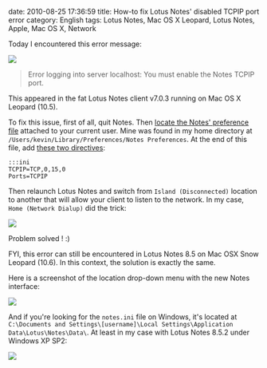 date: 2010-08-25 17:36:59
title: How-to fix Lotus Notes' disabled TCPIP port error
category: English
tags: Lotus Notes, Mac OS X Leopard, Lotus Notes, Apple, Mac OS X, Network

Today I encountered this error message:

![](/static/uploads/2010/08/lotus-notes-tcp-ip-error.png)

> Error logging into server localhost: You must enable the Notes TCPIP port.

This appeared in the fat Lotus Notes client v7.0.3 running on Mac OS X Leopard (10.5).

To fix this issue, first of all, quit Notes. Then [locate the Notes' preference file](http://www-01.ibm.com/support/docview.wss?uid=swg21090921) attached to your current user. Mine was found in my home directory at `/Users/kevin/Library/Preferences/Notes Preferences`. At the end of this file, add [these two directives](http://macosx.com/forums/1277870-post4.html):

    :::ini
    TCPIP=TCP,0,15,0
    Ports=TCPIP

Then relaunch Lotus Notes and switch from `Island (Disconnected)` location to another that will allow your client to listen to the network. In my case, `Home (Network Dialup)` did the trick:

![](/static/uploads/2010/08/lotus-notes-location-switch.png)

Problem solved ! :)

FYI, this error can still be encountered in Lotus Notes 8.5 on Mac OSX Snow Leopard (10.6). In this context, the solution is exactly the same.

Here is a screenshot of the location drop-down menu with the new Notes interface:

![](/static/uploads/2010/08/lotus-notes-8-5-location-switch.png)

And if you're looking for the `notes.ini` file on Windows, it's located at `C:\Documents and Settings\[username]\Local Settings\Application Data\Lotus\Notes\Data\`. At least in my case with Lotus Notes 8.5.2 under Windows XP SP2:

![](/static/uploads/2010/08/notes-ini-location-windows-xp.png)

